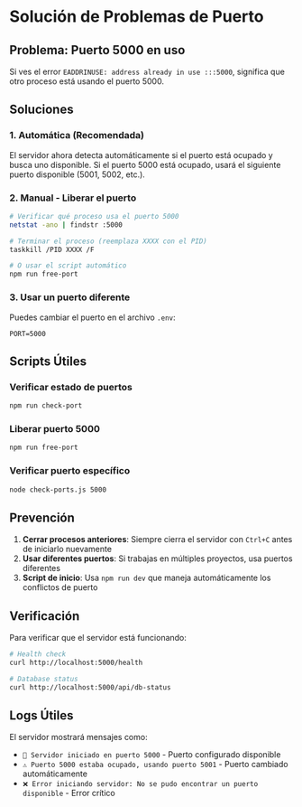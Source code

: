 # Solución de Problemas de Puerto

## Problema: Puerto 5000 en uso

Si ves el error `EADDRINUSE: address already in use :::5000`, significa que otro proceso está usando el puerto 5000.

## Soluciones

### 1. Automática (Recomendada)
El servidor ahora detecta automáticamente si el puerto está ocupado y busca uno disponible. Si el puerto 5000 está ocupado, usará el siguiente puerto disponible (5001, 5002, etc.).

### 2. Manual - Liberar el puerto
```bash
# Verificar qué proceso usa el puerto 5000
netstat -ano | findstr :5000

# Terminar el proceso (reemplaza XXXX con el PID)
taskkill /PID XXXX /F

# O usar el script automático
npm run free-port
```

### 3. Usar un puerto diferente
Puedes cambiar el puerto en el archivo `.env`:
```
PORT=5000
```

## Scripts Útiles

### Verificar estado de puertos
```bash
npm run check-port
```

### Liberar puerto 5000
```bash
npm run free-port
```

### Verificar puerto específico
```bash
node check-ports.js 5000
```

## Prevención

1. **Cerrar procesos anteriores**: Siempre cierra el servidor con `Ctrl+C` antes de iniciarlo nuevamente
2. **Usar diferentes puertos**: Si trabajas en múltiples proyectos, usa puertos diferentes
3. **Script de inicio**: Usa `npm run dev` que maneja automáticamente los conflictos de puerto

## Verificación

Para verificar que el servidor está funcionando:
```bash
# Health check
curl http://localhost:5000/health

# Database status
curl http://localhost:5000/api/db-status
```

## Logs Útiles

El servidor mostrará mensajes como:
- `🚀 Servidor iniciado en puerto 5000` - Puerto configurado disponible
- `⚠️ Puerto 5000 estaba ocupado, usando puerto 5001` - Puerto cambiado automáticamente
- `❌ Error iniciando servidor: No se pudo encontrar un puerto disponible` - Error crítico 